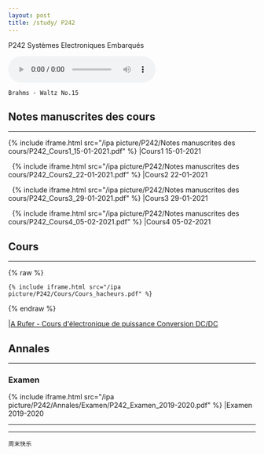 ```yaml
---
layout: post
title: /study/ P242
---
```


P242 Systèmes Electroniques Embarqués

<audio loop="loop" controls="controls">
  <source src="https://raw.githubusercontent.com/startadaywithasmile/startadaywithasmile.github.io/master/ipa%20picture/P242/Brahms_-_Waltz_No.15.mp3" />
</audio>

`Brahms - Waltz No.15`

## Notes manuscrites des cours ##
----

{% include iframe.html src="/ipa picture/P242/Notes manuscrites des cours/P242_Cours1_15-01-2021.pdf" %}
|Cours1 15-01-2021

&nbsp;
{% include iframe.html src="/ipa picture/P242/Notes manuscrites des cours/P242_Cours2_22-01-2021.pdf" %}
|Cours2 22-01-2021

&nbsp;
{% include iframe.html src="/ipa picture/P242/Notes manuscrites des cours/P242_Cours3_29-01-2021.pdf" %}
|Cours3 29-01-2021

&nbsp;
{% include iframe.html src="/ipa picture/P242/Notes manuscrites des cours/P242_Cours4_05-02-2021.pdf" %}
|Cours4 05-02-2021

## Cours ##
----

{% raw %}

```liquid
{% include iframe.html src="/ipa picture/P242/Cours/Cours_hacheurs.pdf" %}
```

{% endraw %}

|[A Rufer - Cours d'électronique de puissance Conversion DC/DC](http://ljegouzo56.free.fr/ELECTRONIQUE/COURS/Alimentations/Cours_hacheurs.pdf)


## Annales ##
----

### Examen ###

{% include iframe.html src="/ipa picture/P242/Annales/Examen/P242_Examen_2019-2020.pdf" %}
|Examen 2019-2020 

----
****

`周末快乐`

